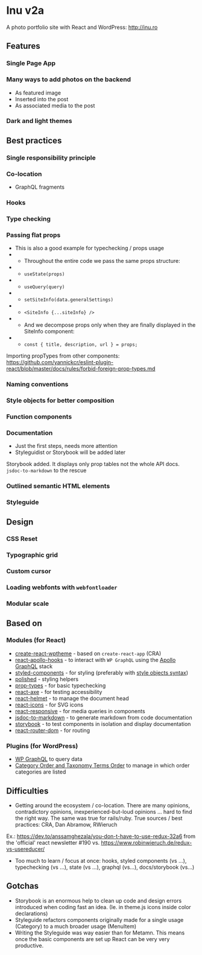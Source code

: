 # Inu v2a

A photo portfolio site with React and WordPress: http://inu.ro

## Features

### Single Page App

### Many ways to add photos on the backend

- As featured image
- Inserted into the post
- As associated media to the post

### Dark and light themes

## Best practices

### Single responsibility principle

### Co-location

- GraphQL fragments

### Hooks

### Type checking

### Passing flat props

- This is also a good example for typechecking / props usage
- - Throughout the entire code we pass the same props structure:
- - `useState(props)`
- - `useQuery(query)`
- - `setSiteInfo(data.generalSettings)`
- - `<SiteInfo {...siteInfo} />`
- - And we decompose props only when they are finally displayed in the SiteInfo component:
- - `const { title, description, url } = props;`

Importing propTypes from other components: https://github.com/yannickcr/eslint-plugin-react/blob/master/docs/rules/forbid-foreign-prop-types.md

### Naming conventions

### Style objects for better composition

### Function components

### Documentation

- Just the first steps, needs more attention
- Styleguidist or Storybook will be added later

Storybook added. It displays only prop tables not the whole API docs.
`jsdoc-to-markdown` to the rescue

### Outlined semantic HTML elements

### Styleguide

## Design

### CSS Reset

### Typographic grid

### Custom cursor

### Loading webfonts with `webfontloader`

### Modular scale

## Based on

### Modules (for React)

- [create-react-wptheme](https://github.com/devloco/create-react-wptheme) - based on `create-react-app` (CRA)
- [react-apollo-hooks](https://github.com/trojanowski/react-apollo-hooks) - to interact with `WP GraphQL` using the [Apollo GraphQL](https://github.com/apollographql/react-apollo) stack
- [styled-components](https://www.styled-components.com/) - for styling (preferably with [style objects syntax](https://github.com/metamn/styled-components))
- [polished](https://polished.js.org/) - styling helpers
- [prop-types](https://reactjs.org/docs/typechecking-with-proptypes.html) - for basic typechecking
- [react-axe](https://www.npmjs.com/package/react-axe) - for testing accessibility
- [react-helmet](https://github.com/nfl/react-helmet) - to manage the document head
- [react-icons](https://github.com/react-icons/react-icons) - for SVG icons
- [react-responsive](https://github.com/contra/react-responsive) - for media queries in components
- [jsdoc-to-markdown](https://github.com/jsdoc2md/jsdoc-to-markdown) - to generate markdown from code documentation
- [storybook](https://storybook.js.org/) - to test components in isolation and display documentation
- [react-router-dom](https://www.npmjs.com/package/react-router) - for routing

### Plugins (for WordPress)

- [WP GraphQL](https://www.wpgraphql.com/) to query data
- [Category Order and Taxonomy Terms Order](https://www.nsp-code.com/wordpress-plugins/category-order-and-taxonomy-terms-order/) to manage in which order categories are listed

## Difficulties

- Getting around the ecosystem / co-location. There are many opinions, contradictory opinions, inexperienced-but-loud opinions ... hard to find the right way. The same was true for rails/ruby. True sources / best practices: CRA, Dan Abramow, RWieruch

Ex.: https://dev.to/anssamghezala/you-don-t-have-to-use-redux-32a6 from the 'official' react newsletter #190 vs. https://www.robinwieruch.de/redux-vs-usereducer/

- Too much to learn / focus at once: hooks, styled components (vs ...), typechecking (vs ...), state (vs ...), graphql (vs...), docs/storybook (vs...)

## Gotchas

- Storybook is an enormous help to clean up code and design errors introduced when coding fast an idea. (Ie. in theme.js icons inside color declarations)
- Styleguide refactors components originally made for a single usage (Category) to a much broader usage (MenuItem)
- Writing the Styleguide was way easier than for Metamn. This means once the basic components are set up React can be very very productive.
